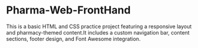 # Pharma-Web-FrontHand
 This is a basic HTML and CSS practice project featuring a responsive layout and pharmacy-themed content.It includes a custom navigation bar, content sections, footer design, and Font Awesome integration.
